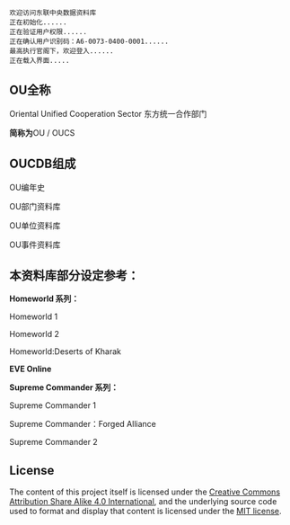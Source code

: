     欢迎访问东联中央数据资料库
    正在初始化......
    正在验证用户权限......
    正在确认用户识别码：A6-0073-0400-0001......
    最高执行官阁下，欢迎登入......
    正在载入界面.....

## OU全称
Oriental Unified Cooperation Sector
东方统一合作部门

**简称为**OU / OUCS

## OUCDB组成
OU编年史

OU部门资料库

OU单位资料库

OU事件资料库


## 本资料库部分设定参考：
**Homeworld 系列：**

Homeworld 1

Homeworld 2

Homeworld:Deserts of Kharak

**EVE Online**

**Supreme Commander 系列：**

Supreme Commander 1

Supreme Commander：Forged Alliance

Supreme Commander 2


## License
The content of this project itself is licensed under the [Creative Commons Attribution Share Alike 4.0 International](https://choosealicense.com/licenses/cc-by-sa-4.0/), and the underlying source code used to format and display that content is licensed under the [MIT license](LICENSE.md).
